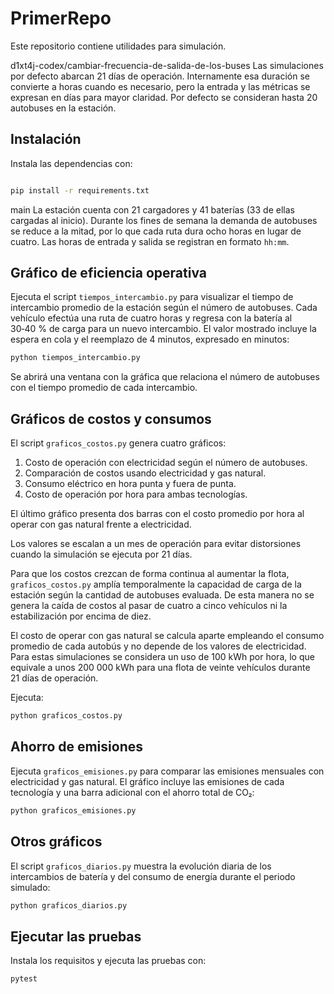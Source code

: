 # PrimerRepo

Este repositorio contiene utilidades para simulación.

d1xt4j-codex/cambiar-frecuencia-de-salida-de-los-buses
Las simulaciones por defecto abarcan 21 días de operación. Internamente esa
duración se convierte a horas cuando es necesario, pero la entrada y las
métricas se expresan en días para mayor claridad. Por defecto se consideran
hasta 20 autobuses en la estación.
## Instalación

Instala las dependencias con:

```bash

pip install -r requirements.txt
```


main
La estación cuenta con 21 cargadores y 41 baterías (33 de ellas cargadas al
inicio).
Durante los fines de semana la demanda de autobuses se reduce a la mitad,
por lo que cada ruta dura ocho horas en lugar de cuatro. Las horas de entrada
y salida se registran en formato ``hh:mm``.

## Gráfico de eficiencia operativa

Ejecuta el script `tiempos_intercambio.py` para visualizar el tiempo de
intercambio promedio de la estación según el número de autobuses. Cada vehículo
efectúa una ruta de cuatro horas y regresa con la batería al 30‑40 % de carga para
un nuevo intercambio. El valor mostrado incluye la espera en cola y el
reemplazo de 4 minutos, expresado en minutos:

```bash
python tiempos_intercambio.py
```
Se abrirá una ventana con la gráfica que relaciona el número de autobuses con
el tiempo promedio de cada intercambio.

## Gráficos de costos y consumos

El script `graficos_costos.py` genera cuatro gráficos:

1. Costo de operación con electricidad según el número de autobuses.
2. Comparación de costos usando electricidad y gas natural.
3. Consumo eléctrico en hora punta y fuera de punta.
4. Costo de operación por hora para ambas tecnologías.

El último gráfico presenta dos barras con el costo promedio por hora al operar
con gas natural frente a electricidad.

Los valores se escalan a un mes de operación para evitar distorsiones cuando
la simulación se ejecuta por 21 días.

Para que los costos crezcan de forma continua al aumentar la flota,
`graficos_costos.py` amplía temporalmente la capacidad de carga de la estación
según la cantidad de autobuses evaluada. De esta manera no se genera la caída de
costos al pasar de cuatro a cinco vehículos ni la estabilización por encima de
diez.

El costo de operar con gas natural se calcula aparte empleando el consumo
promedio de cada autobús y no depende de los valores de electricidad. Para
estas simulaciones se considera un uso de 100 kWh por hora, lo que equivale a
unos 200 000 kWh para una flota de veinte vehículos durante 21 días de
operación.

Ejecuta:

```bash
python graficos_costos.py
```

## Ahorro de emisiones

Ejecuta `graficos_emisiones.py` para comparar las emisiones mensuales con
electricidad y gas natural. El gráfico incluye las emisiones de cada tecnología
y una barra adicional con el ahorro total de CO₂:

```bash
python graficos_emisiones.py
```

## Otros gráficos

El script `graficos_diarios.py` muestra la evolución diaria de los
intercambios de batería y del consumo de energía durante el periodo
simulado:

```bash
python graficos_diarios.py
```

## Ejecutar las pruebas

Instala los requisitos y ejecuta las pruebas con:

```bash
pytest
```
